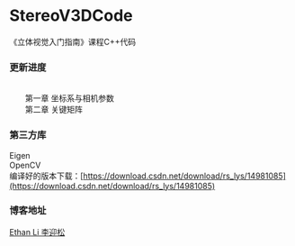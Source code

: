 # StereoV3DCode
《立体视觉入门指南》课程C++代码

### 更新进度
<br>&emsp;&emsp;第一章 坐标系与相机参数
<br>&emsp;&emsp;第二章 关键矩阵

### 第三方库
Eigen
<br>OpenCV
<br>编译好的版本下载：[https://download.csdn.net/download/rs_lys/14981085](https://download.csdn.net/download/rs_lys/14981085)

### 博客地址
[Ethan Li 李迎松](https://blog.csdn.net/rs_lys)
